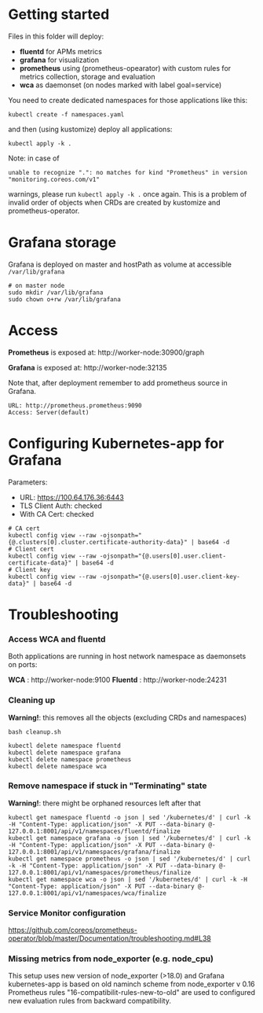 Getting started
===============

Files in this folder will deploy:

- **fluentd** for APMs metrics
- **grafana** for visualization
- **prometheus** using (prometheus-opearator) with custom rules for metrics collection, storage and 
  evaluation
- **wca** as daemonset (on nodes marked with label goal=service)

You need to create dedicated namespaces for those applications like this:

```shell
kubectl create -f namespaces.yaml
```

and then (using kustomize)  deploy all applications:

```shell
kubectl apply -k .
```

Note: in case of 

`unable to recognize ".": no matches for kind "Prometheus" in version "monitoring.coreos.com/v1"` 

warnings, please run `kubectl apply -k .` once again. This is a problem of invalid order of objects
when CRDs are created by kustomize and prometheus-operator.

# Grafana storage

Grafana is deployed on master and hostPath as volume at accessible `/var/lib/grafana`

```shell 
# on master node
sudo mkdir /var/lib/grafana
sudo chown o+rw /var/lib/grafana
```

# Access

**Prometheus** is exposed at: http://worker-node:30900/graph

**Grafana** is exposed at: http://worker-node:32135

Note that, after deployment remember to add prometheus source in Grafana.

```
URL: http://prometheus.prometheus:9090
Access: Server(default)
```

# Configuring Kubernetes-app for Grafana

Parameters:

- URL: https://100.64.176.36:6443
- TLS Client Auth: checked
- With CA Cert: checked

```shell
# CA cert
kubectl config view --raw -ojsonpath="{@.clusters[0].cluster.certificate-authority-data}" | base64 -d
# Client cert
kubectl config view --raw -ojsonpath="{@.users[0].user.client-certificate-data}" | base64 -d
# Client key
kubectl config view --raw -ojsonpath="{@.users[0].user.client-key-data}" | base64 -d
```

# Troubleshooting

### Access WCA and fluentd

Both applications are running in host network namespace as daemonsets on ports:

**WCA** : http://worker-node:9100
**Fluentd** : http://worker-node:24231



### Cleaning up

**Warning!**: this removes all the objects (excluding CRDs and namespaces)

```shell
bash cleanup.sh

kubectl delete namespace fluentd
kubectl delete namespace grafana
kubectl delete namespace prometheus
kubectl delete namespace wca
```

### Remove namespace if stuck in "Terminating" state

**Warning!**: there might be orphaned resources left after that

```shell
kubectl get namespace fluentd -o json | sed '/kubernetes/d' | curl -k -H "Content-Type: application/json" -X PUT --data-binary @- 127.0.0.1:8001/api/v1/namespaces/fluentd/finalize
kubectl get namespace grafana -o json | sed '/kubernetes/d' | curl -k -H "Content-Type: application/json" -X PUT --data-binary @- 127.0.0.1:8001/api/v1/namespaces/grafana/finalize
kubectl get namespace prometheus -o json | sed '/kubernetes/d' | curl -k -H "Content-Type: application/json" -X PUT --data-binary @- 127.0.0.1:8001/api/v1/namespaces/prometheus/finalize
kubectl get namespace wca -o json | sed '/kubernetes/d' | curl -k -H "Content-Type: application/json" -X PUT --data-binary @- 127.0.0.1:8001/api/v1/namespaces/wca/finalize
```


### Service Monitor configuration

https://github.com/coreos/prometheus-operator/blob/master/Documentation/troubleshooting.md#L38


### Missing metrics from node_exporter (e.g. node_cpu)

This setup uses new version of node_exporter (>18.0) and Grafana kubernetes-app is based on old naminch scheme 
from node_exporter v 0.16
Prometheus rules "16-compatibilit-rules-new-to-old" are used to configured new evaluation rules from backward compatibility.

